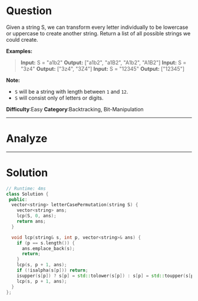 
# Question

Given a string S, we can transform every letter individually to be lowercase or uppercase to create another string. Return a list of all possible strings we could create.

**Examples:**
> **Input:** S = "a1b2"
> **Output:** ["a1b2", "a1B2", "A1b2", "A1B2"]
> **Input:** S = "3z4"
> **Output:** ["3z4", "3Z4"]
> **Input:** S = "12345"
> **Output:** ["12345"]

**Note:**
- `S`  will be a string with length between  `1`  and  `12`.
- `S`  will consist only of letters or digits.

**Difficulty**:Easy
**Category**:Backtracking, Bit-Manipulation


------------

# Analyze

------------

# Solution

```cpp
// Runtime: 4ms
class Solution {
 public:
  vector<string> letterCasePermutation(string S) {
    vector<string> ans;
    lcp(S, 0, ans);
    return ans;
  }

  void lcp(string& s, int p, vector<string>& ans) {
    if (p == s.length()) {
      ans.emplace_back(s);
      return;
    }
    lcp(s, p + 1, ans);
    if (!isalpha(s[p])) return;
    isupper(s[p]) ? s[p] = std::tolower(s[p]) : s[p] = std::toupper(s[p]);
    lcp(s, p + 1, ans);
  }
};
```